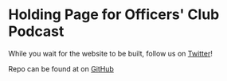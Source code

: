 # Holding Page for Officers' Club Podcast

While you wait for the website to be built, follow us on [Twitter](https://twitter.com/barnet_podcast)!

Repo can be found at on [GitHub](https://github.com/Stivaros/officers-club)
